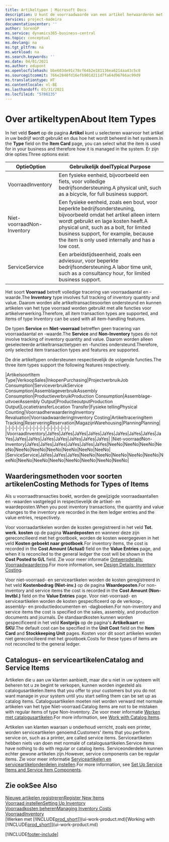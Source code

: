 ```yaml
---
title: Artikeltypen | Microsoft Docs
description: U kunt de voorraadwaarde van een artikel herwaarderen met de waarderingsmethoden FIFO of Gemiddeld, bijvoorbeeld als de kosten van een artikel veranderen om andere redenen dan transacties.
services: project-madeira
documentationcenter: ''
author: SorenGP
ms.service: dynamics365-business-central
ms.topic: conceptual
ms.devlang: na
ms.tgt_pltfrm: na
ms.workload: na
ms.search.keywords: ''
ms.date: 04/01/2021
ms.author: edupont
ms.openlocfilehash: bbe603de91c78cf64b2e181136ea6214aa43c5c8
ms.sourcegitcommit: 766e2840fd16efb901d211d7fa64d96766ac99d9
ms.translationtype: HT
ms.contentlocale: nl-BE
ms.lasthandoff: 03/31/2021
ms.locfileid: "5786135"
---
```

# <a name="about-item-types"></a><span data-ttu-id="13c0d-103">Over artikeltypen</span><span class="sxs-lookup"><span data-stu-id="13c0d-103">About Item Types</span></span>
<span data-ttu-id="13c0d-104">In het veld **Soort** op de pagina **Artikel** kunt u selecteren waarvoor het artikel in uw bedrijf wordt gebruikt en dus hoe het wordt beheerd in het systeem.</span><span class="sxs-lookup"><span data-stu-id="13c0d-104">In the **Type** field on the **Item Card** page, you can select what the item is used for in your business and therefore how it is managed in the system.</span></span> <span data-ttu-id="13c0d-105">Er zijn drie opties:</span><span class="sxs-lookup"><span data-stu-id="13c0d-105">Three options exist:</span></span>

|<span data-ttu-id="13c0d-106">Optie</span><span class="sxs-lookup"><span data-stu-id="13c0d-106">Option</span></span>|<span data-ttu-id="13c0d-107">Gebruikelijk doel</span><span class="sxs-lookup"><span data-stu-id="13c0d-107">Typical Purpose</span></span>|
|------|-----------|
|<span data-ttu-id="13c0d-108">Voorraad</span><span class="sxs-lookup"><span data-stu-id="13c0d-108">Inventory</span></span>|<span data-ttu-id="13c0d-109">Een fysieke eenheid, bijvoorbeeld een fiets, voor volledige bedrijfsondersteuning.</span><span class="sxs-lookup"><span data-stu-id="13c0d-109">A physical unit, such as a bicycle, for full business support.</span></span>|
|<span data-ttu-id="13c0d-110">Niet-voorraad</span><span class="sxs-lookup"><span data-stu-id="13c0d-110">Non-Inventory</span></span>|<span data-ttu-id="13c0d-111">Een fysieke eenheid, zoals een bout, voor beperkte bedrijfsondersteuning, bijvoorbeeld omdat het artikel alleen intern wordt gebruikt en lage kosten heeft.</span><span class="sxs-lookup"><span data-stu-id="13c0d-111">A physical unit, such as a bolt, for limited business support, for example, because the item is only used internally and has a low cost.</span></span>|
|<span data-ttu-id="13c0d-112">Service</span><span class="sxs-lookup"><span data-stu-id="13c0d-112">Service</span></span>|<span data-ttu-id="13c0d-113">Een arbeidstijdseenheid, zoals een adviesuur, voor beperkte bedrijfsondersteuning.</span><span class="sxs-lookup"><span data-stu-id="13c0d-113">A labor time unit, such as a consultancy hour, for limited business support.</span></span>|

<span data-ttu-id="13c0d-114">Het soort **Voorraad** betreft volledige tracering van voorraadaantal en -waarde.</span><span class="sxs-lookup"><span data-stu-id="13c0d-114">The **Inventory** type involves full tracking of inventory quantity and value.</span></span> <span data-ttu-id="13c0d-115">Daarom worden alle artikeltransactiesoorten ondersteund en kunnen artikelen van het type voorraad worden gebruikt met alle functies voor artikelverwerking.</span><span class="sxs-lookup"><span data-stu-id="13c0d-115">Therefore, all item transaction types are supported, and items of type Inventory can be used with all item-handling features.</span></span>

<span data-ttu-id="13c0d-116">De typen **Service** en **Niet-voorraad** betreffen geen tracering van voorraadaantal en -waarde.</span><span class="sxs-lookup"><span data-stu-id="13c0d-116">The **Service** and **Non-Inventory** types do not involve tracking of inventory quantity and value.</span></span> <span data-ttu-id="13c0d-117">Daarom worden alleen geselecteerde artikeltransactietypen en -functies ondersteund.</span><span class="sxs-lookup"><span data-stu-id="13c0d-117">Therefore, only selected item transaction types and features are supported.</span></span>

<span data-ttu-id="13c0d-118">De drie artikeltypen ondersteunen respectievelijk de volgende functies.</span><span class="sxs-lookup"><span data-stu-id="13c0d-118">The three item types support the following features respectively.</span></span>

|<span data-ttu-id="13c0d-119">Artikelsoort</span><span class="sxs-lookup"><span data-stu-id="13c0d-119">Item Type</span></span>|<span data-ttu-id="13c0d-120">Verkoop</span><span class="sxs-lookup"><span data-stu-id="13c0d-120">Sales</span></span>|<span data-ttu-id="13c0d-121">Inkopen</span><span class="sxs-lookup"><span data-stu-id="13c0d-121">Purchasing</span></span>|<span data-ttu-id="13c0d-122">Projectverbruik</span><span class="sxs-lookup"><span data-stu-id="13c0d-122">Job Consumption</span></span>|<span data-ttu-id="13c0d-123">Serviceverbruik</span><span class="sxs-lookup"><span data-stu-id="13c0d-123">Service Consumption</span></span>|<span data-ttu-id="13c0d-124">Assemblageverbruik</span><span class="sxs-lookup"><span data-stu-id="13c0d-124">Assembly Consumption</span></span>|<span data-ttu-id="13c0d-125">Productieverbruik</span><span class="sxs-lookup"><span data-stu-id="13c0d-125">Production Consumption</span></span>|<span data-ttu-id="13c0d-126">Assemblage-uitvoer</span><span class="sxs-lookup"><span data-stu-id="13c0d-126">Assembly Output</span></span>|<span data-ttu-id="13c0d-127">Productieoutput</span><span class="sxs-lookup"><span data-stu-id="13c0d-127">Production Output</span></span>|<span data-ttu-id="13c0d-128">Locatietransfer</span><span class="sxs-lookup"><span data-stu-id="13c0d-128">Location Transfer</span></span>|<span data-ttu-id="13c0d-129">Fysieke telling</span><span class="sxs-lookup"><span data-stu-id="13c0d-129">Physical Counting</span></span>|<span data-ttu-id="13c0d-130">Voorraadherwaardering</span><span class="sxs-lookup"><span data-stu-id="13c0d-130">Inventory Revaluation</span></span>|<span data-ttu-id="13c0d-131">Voorraadwaardering</span><span class="sxs-lookup"><span data-stu-id="13c0d-131">Inventory Costing</span></span>|<span data-ttu-id="13c0d-132">Artikeltracering</span><span class="sxs-lookup"><span data-stu-id="13c0d-132">Item Tracking</span></span>|<span data-ttu-id="13c0d-133">Reservering</span><span class="sxs-lookup"><span data-stu-id="13c0d-133">Reservation</span></span>|<span data-ttu-id="13c0d-134">Magazijn</span><span class="sxs-lookup"><span data-stu-id="13c0d-134">Warehousing</span></span>|<span data-ttu-id="13c0d-135">Planning</span><span class="sxs-lookup"><span data-stu-id="13c0d-135">Planning</span></span>|
|-|-|-|-|-|-|-|-|-|-|-|-|-|-|-|-|-|-|
|<span data-ttu-id="13c0d-136">Voorraad</span><span class="sxs-lookup"><span data-stu-id="13c0d-136">Inventory</span></span>|<span data-ttu-id="13c0d-137">Ja</span><span class="sxs-lookup"><span data-stu-id="13c0d-137">Yes</span></span>|<span data-ttu-id="13c0d-138">Ja</span><span class="sxs-lookup"><span data-stu-id="13c0d-138">Yes</span></span>|<span data-ttu-id="13c0d-139">Ja</span><span class="sxs-lookup"><span data-stu-id="13c0d-139">Yes</span></span>|<span data-ttu-id="13c0d-140">Ja</span><span class="sxs-lookup"><span data-stu-id="13c0d-140">Yes</span></span>|<span data-ttu-id="13c0d-141">Ja</span><span class="sxs-lookup"><span data-stu-id="13c0d-141">Yes</span></span>|<span data-ttu-id="13c0d-142">Ja</span><span class="sxs-lookup"><span data-stu-id="13c0d-142">Yes</span></span>|<span data-ttu-id="13c0d-143">Ja</span><span class="sxs-lookup"><span data-stu-id="13c0d-143">Yes</span></span>|<span data-ttu-id="13c0d-144">Ja</span><span class="sxs-lookup"><span data-stu-id="13c0d-144">Yes</span></span>|<span data-ttu-id="13c0d-145">Ja</span><span class="sxs-lookup"><span data-stu-id="13c0d-145">Yes</span></span>|<span data-ttu-id="13c0d-146">Ja</span><span class="sxs-lookup"><span data-stu-id="13c0d-146">Yes</span></span>|<span data-ttu-id="13c0d-147">Ja</span><span class="sxs-lookup"><span data-stu-id="13c0d-147">Yes</span></span>|<span data-ttu-id="13c0d-148">Ja</span><span class="sxs-lookup"><span data-stu-id="13c0d-148">Yes</span></span>|<span data-ttu-id="13c0d-149">Ja</span><span class="sxs-lookup"><span data-stu-id="13c0d-149">Yes</span></span>|<span data-ttu-id="13c0d-150">Ja</span><span class="sxs-lookup"><span data-stu-id="13c0d-150">Yes</span></span>|<span data-ttu-id="13c0d-151">Ja</span><span class="sxs-lookup"><span data-stu-id="13c0d-151">Yes</span></span>|<span data-ttu-id="13c0d-152">Ja</span><span class="sxs-lookup"><span data-stu-id="13c0d-152">Yes</span></span>|
|<span data-ttu-id="13c0d-153">Niet-voorraad</span><span class="sxs-lookup"><span data-stu-id="13c0d-153">Non-Inventory</span></span>|<span data-ttu-id="13c0d-154">Ja</span><span class="sxs-lookup"><span data-stu-id="13c0d-154">Yes</span></span>|<span data-ttu-id="13c0d-155">Ja</span><span class="sxs-lookup"><span data-stu-id="13c0d-155">Yes</span></span>|<span data-ttu-id="13c0d-156">Ja</span><span class="sxs-lookup"><span data-stu-id="13c0d-156">Yes</span></span>|<span data-ttu-id="13c0d-157">Ja</span><span class="sxs-lookup"><span data-stu-id="13c0d-157">Yes</span></span>|<span data-ttu-id="13c0d-158">Ja</span><span class="sxs-lookup"><span data-stu-id="13c0d-158">Yes</span></span>|<span data-ttu-id="13c0d-159">Ja</span><span class="sxs-lookup"><span data-stu-id="13c0d-159">Yes</span></span>|<span data-ttu-id="13c0d-160">Nee</span><span class="sxs-lookup"><span data-stu-id="13c0d-160">No</span></span>|<span data-ttu-id="13c0d-161">Nee</span><span class="sxs-lookup"><span data-stu-id="13c0d-161">No</span></span>|<span data-ttu-id="13c0d-162">Nee</span><span class="sxs-lookup"><span data-stu-id="13c0d-162">No</span></span>|<span data-ttu-id="13c0d-163">Nee</span><span class="sxs-lookup"><span data-stu-id="13c0d-163">No</span></span>|<span data-ttu-id="13c0d-164">Nee</span><span class="sxs-lookup"><span data-stu-id="13c0d-164">No</span></span>|<span data-ttu-id="13c0d-165">Nee</span><span class="sxs-lookup"><span data-stu-id="13c0d-165">No</span></span>|<span data-ttu-id="13c0d-166">Nee</span><span class="sxs-lookup"><span data-stu-id="13c0d-166">No</span></span>|<span data-ttu-id="13c0d-167">Nee</span><span class="sxs-lookup"><span data-stu-id="13c0d-167">No</span></span>|<span data-ttu-id="13c0d-168">Nee</span><span class="sxs-lookup"><span data-stu-id="13c0d-168">No</span></span>|<span data-ttu-id="13c0d-169">Nee</span><span class="sxs-lookup"><span data-stu-id="13c0d-169">No</span></span>|
|<span data-ttu-id="13c0d-170">Service</span><span class="sxs-lookup"><span data-stu-id="13c0d-170">Service</span></span>|<span data-ttu-id="13c0d-171">Ja</span><span class="sxs-lookup"><span data-stu-id="13c0d-171">Yes</span></span>|<span data-ttu-id="13c0d-172">Ja</span><span class="sxs-lookup"><span data-stu-id="13c0d-172">Yes</span></span>|<span data-ttu-id="13c0d-173">Ja</span><span class="sxs-lookup"><span data-stu-id="13c0d-173">Yes</span></span>|<span data-ttu-id="13c0d-174">Nee</span><span class="sxs-lookup"><span data-stu-id="13c0d-174">No</span></span>|<span data-ttu-id="13c0d-175">Nee</span><span class="sxs-lookup"><span data-stu-id="13c0d-175">No</span></span>|<span data-ttu-id="13c0d-176">Nee</span><span class="sxs-lookup"><span data-stu-id="13c0d-176">No</span></span>|<span data-ttu-id="13c0d-177">Nee</span><span class="sxs-lookup"><span data-stu-id="13c0d-177">No</span></span>|<span data-ttu-id="13c0d-178">Nee</span><span class="sxs-lookup"><span data-stu-id="13c0d-178">No</span></span>|<span data-ttu-id="13c0d-179">Nee</span><span class="sxs-lookup"><span data-stu-id="13c0d-179">No</span></span>|<span data-ttu-id="13c0d-180">Nee</span><span class="sxs-lookup"><span data-stu-id="13c0d-180">No</span></span>|<span data-ttu-id="13c0d-181">Nee</span><span class="sxs-lookup"><span data-stu-id="13c0d-181">No</span></span>|<span data-ttu-id="13c0d-182">Nee</span><span class="sxs-lookup"><span data-stu-id="13c0d-182">No</span></span>|<span data-ttu-id="13c0d-183">Nee</span><span class="sxs-lookup"><span data-stu-id="13c0d-183">No</span></span>|<span data-ttu-id="13c0d-184">Nee</span><span class="sxs-lookup"><span data-stu-id="13c0d-184">No</span></span>|<span data-ttu-id="13c0d-185">Nee</span><span class="sxs-lookup"><span data-stu-id="13c0d-185">No</span></span>|<span data-ttu-id="13c0d-186">Nee</span><span class="sxs-lookup"><span data-stu-id="13c0d-186">No</span></span>|

## <a name="costing-methods-for-types-of-items"></a><span data-ttu-id="13c0d-187">Waarderingsmethoden voor soorten artikelen</span><span class="sxs-lookup"><span data-stu-id="13c0d-187">Costing Methods for Types of Items</span></span>
<span data-ttu-id="13c0d-188">Als u voorraadtransacties boekt, worden de gewijzigde voorraadaantallen en -waarden vastgelegd in respectievelijk de artikel- en waardeposten.</span><span class="sxs-lookup"><span data-stu-id="13c0d-188">When you post inventory transactions, the quantity and value changes to the inventory are recorded in the item ledger entries and the value entries, respectively.</span></span> 

<span data-ttu-id="13c0d-189">Voor voorraadartikelen worden de kosten geregistreerd in het veld **Tot. werk. kosten** op de pagina **Waardeposten** en wanneer deze zijn gereconcilieerd met het grootboek, worden de kosten weergegeven in het veld **Kosten geboekt naar grootboek**.</span><span class="sxs-lookup"><span data-stu-id="13c0d-189">For inventory items, the cost is recorded in the **Cost Amount (Actual)** field on the **Value Entries** page, and when it is reconciled to the general ledger the cost will be shown in the **Cost Posted to G/L** field.</span></span> <span data-ttu-id="13c0d-190">Zie voor meer informatie [Ontwerpdetails: Voorraadwaardering](design-details-inventory-costing.md).</span><span class="sxs-lookup"><span data-stu-id="13c0d-190">For more information, see [Design Details: Inventory Costing](design-details-inventory-costing.md).</span></span>

<span data-ttu-id="13c0d-191">Voor niet-voorraad- en serviceartikelen worden de kosten geregistreerd in het veld **Kostenbedrag (Niet-inv.)** op de pagina **Waardeposten**.</span><span class="sxs-lookup"><span data-stu-id="13c0d-191">For non-inventory and service items the cost is recorded in the **Cost Amount (Non-Invtbl.)** field on the **Value Entries** page.</span></span> <span data-ttu-id="13c0d-192">Voor niet-voorraad- en serviceartikelen worden de kosten gespecificeerd op de verkoop-, assembly- en productiedocumenten en -dagboeken.</span><span class="sxs-lookup"><span data-stu-id="13c0d-192">For non-inventory and service items the cost is specified on the sales, assembly, and production documents and journals.</span></span> <span data-ttu-id="13c0d-193">De standaardkosten kunnen worden gespecificeerd in het veld **Kostprijs** op de pagina's **Artikelkaart** en **SKU**.</span><span class="sxs-lookup"><span data-stu-id="13c0d-193">The default cost can be specified in the **Unit Cost** field on the **Item Card** and **Stockkeeping Unit** pages.</span></span> <span data-ttu-id="13c0d-194">Kosten voor dit soort artikelen worden niet gereconcilieerd met het grootboek.</span><span class="sxs-lookup"><span data-stu-id="13c0d-194">Costs for these types of items are not reconciled to the general ledger.</span></span> 

## <a name="catalog-and-service-items"></a><span data-ttu-id="13c0d-195">Catalogus- en serviceartikelen</span><span class="sxs-lookup"><span data-stu-id="13c0d-195">Catalog and Service Items</span></span>
<span data-ttu-id="13c0d-196">Artikelen die u aan uw klanten aanbiedt, maar die u niet in uw systeem wilt beheren tot u ze begint te verkopen, kunnen worden ingesteld als catalogusartikelen.</span><span class="sxs-lookup"><span data-stu-id="13c0d-196">Items that you offer to your customers but you do not want manage in your system until you start selling them can be set up as catalog items.</span></span> <span data-ttu-id="13c0d-197">Catalogusartikelen moeten niet worden verward met normale artikelen van het type Niet-voorraad.</span><span class="sxs-lookup"><span data-stu-id="13c0d-197">Catalog items are not to be mistaken with regular items of type Non-Inventory.</span></span> <span data-ttu-id="13c0d-198">Zie voor meer informatie [Werken met catalogusartikelen](inventory-how-work-nonstock-items.md).</span><span class="sxs-lookup"><span data-stu-id="13c0d-198">For more information, see [Work with Catalog Items](inventory-how-work-nonstock-items.md).</span></span>

<span data-ttu-id="13c0d-199">Artikelen van klanten waaraan u onderhoud verricht, zoals een printer, worden serviceartikelen genoemd.</span><span class="sxs-lookup"><span data-stu-id="13c0d-199">Customers' items that you perform service on, such as a printer, are called service items.</span></span> <span data-ttu-id="13c0d-200">Serviceartikelen hebben niets van doen met normale of catalogusartikelen.</span><span class="sxs-lookup"><span data-stu-id="13c0d-200">Service items have nothing to do with regular or catalog items.</span></span> <span data-ttu-id="13c0d-201">Serviceonderdelen kunnen echter gewone artikelen zijn.</span><span class="sxs-lookup"><span data-stu-id="13c0d-201">However, service components can be regular items.</span></span> <span data-ttu-id="13c0d-202">Zie voor meer informatie [Serviceartikelen en serviceartikelonderdelen instellen](service-how-setup-service-items.md).</span><span class="sxs-lookup"><span data-stu-id="13c0d-202">For more information, see [Set Up Service Items and Service Item Components](service-how-setup-service-items.md).</span></span>

## <a name="see-also"></a><span data-ttu-id="13c0d-203">Zie ook</span><span class="sxs-lookup"><span data-stu-id="13c0d-203">See Also</span></span>
[<span data-ttu-id="13c0d-204">Nieuwe artikelen registreren</span><span class="sxs-lookup"><span data-stu-id="13c0d-204">Register New Items</span></span>](inventory-how-register-new-items.md)  
[<span data-ttu-id="13c0d-205">Voorraad instellen</span><span class="sxs-lookup"><span data-stu-id="13c0d-205">Setting Up Inventory</span></span>](inventory-setup-inventory.md)  
[<span data-ttu-id="13c0d-206">Voorraadkosten beheren</span><span class="sxs-lookup"><span data-stu-id="13c0d-206">Managing Inventory Costs</span></span>](finance-manage-inventory-costs.md)  
[<span data-ttu-id="13c0d-207">Voorraad</span><span class="sxs-lookup"><span data-stu-id="13c0d-207">Inventory</span></span>](inventory-manage-inventory.md)  
<span data-ttu-id="13c0d-208">[Werken met [!INCLUDE[prod_short](includes/prod_short.md)]](ui-work-product.md)</span><span class="sxs-lookup"><span data-stu-id="13c0d-208">[Working with [!INCLUDE[prod_short](includes/prod_short.md)]](ui-work-product.md)</span></span>


[!INCLUDE[footer-include](includes/footer-banner.md)]